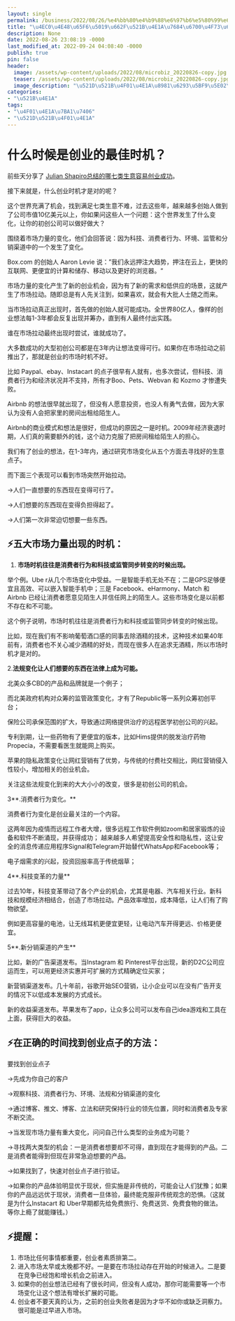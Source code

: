 ```yaml
---
layout: single
permalink: /business/2022/08/26/%e4%bb%80%e4%b9%88%e6%97%b6%e5%80%99%e6%98%af%e5%88%9b%e4%b8%9a%e7%9a%84%e6%9c%80%e4%bd%b3%e6%97%b6%e6%9c%ba/
title: "\u4EC0\u4E48\u65F6\u5019\u662F\u521B\u4E1A\u7684\u6700\u4F73\u65F6\u673A"
description: None
date: 2022-08-26 23:08:19 -0000
last_modified_at: 2022-09-24 04:08:40 -0000
publish: true
pin: false
header:
  image: /assets/wp-content/uploads/2022/08/microbiz_20220826-copy.jpg
  teaser: /assets/wp-content/uploads/2022/08/microbiz_20220826-copy.jpg
  image_description: "\u521D\u521B\u4F01\u4E1A\u8981\u6293\u5BF9\u5E02\u573A\u7684\u65F6\u673A"
categories:
- "\u521B\u4E1A"
tags:
- "\u4F01\u4E1A\u7BA1\u7406"
- "\u521D\u521B\u4F01\u4E1A"
---
```

# 什么时候是创业的最佳时机？

前些天分享了 [Julian Shapiro总结的哪七类生意容易创业成功](https://aswebuild.com/business/2022/08/10/%e4%bb%80%e4%b9%88%e6%a0%b7%e7%9a%84%e5%88%9d%e5%88%9b%e5%85%ac%e5%8f%b8%e8%83%bd%e6%88%90%e5%8a%9f%ef%bc%9f/)。

接下来就是，什么创业时机才是对的呢？

这个世界充满了机会，找到满足七类生意不难，过去这些年，越来越多创始人做到了公司市值10亿美元以上，你如果问这些人一个问题：这个世界发生了什么变化，让你的初创公司可以做好做大？

围绕着市场力量的变化，他们会回答说：因为科技、消费者行为、环境、监管和分销渠道中的一个发生了变化。

Box.com 的创始人 Aaron Levie 说：”我们永远押注大趋势，押注在云上，更快的互联网、更便宜的计算和储存、移动以及更好的浏览器。“

市场力量的变化产生了新的创业机会，因为有了新的需求和低供应的场景，这就产生了市场拉动。随即总是有人先关注到，如果喜欢，就会有大批人士随之而来。

当市场拉动真正出现时，首先做的创始人就可能成功。全世界80亿人，像样的创业想法每1-3年都会反复出现并筹办，直到有人最终付出实践。

谁在市场拉动最终出现时尝试，谁就成功了。

大多数成功的大型初创公司都是在3年内让想法变得可行。如果你在市场拉动之前推出了，那就是创业的市场时机不好。

比如 Paypal、ebay、Instacart 的点子很早有人就有，也多次尝试，但科技、消费者行为和经济状况并不支持，所有才Boo、Pets、Webvan 和 Kozmo 才惨遭失败。

Airbnb 的想法很早就出现了，但没有人愿意投资，也没人有勇气去做，因为大家认为没有人会把家里的房间出租给陌生人。

Airbnb的商业模式和想法是很好，但成功的原因之一是时机。2009年经济衰退时期，人们真的需要额外的钱，这个动力克服了把房间租给陌生人的担心。

我们有了创业的想法，在1-3年内，通过研究市场变化从五个方面去寻找好的生意点子。

而下面三个表现可以看到市场突然开始拉动。

→人们一直想要的东西现在变得可行了。

→人们想要的东西现在变得负担得起了。

→人们第一次非常迫切想要一些东西。

## ⚡五大市场力量出现的时机：

  1. **市场时机往往是消费者行为和科技或监管同步转变的时候出现。**

举个例。Ube r从几个市场变化中受益。一是智能手机无处不在；二是GPS足够便宜且高效、可以嵌入智能手机中；三是 Facebook、eHarmony、Match 和 Airbnb 已经让消费者愿意见陌生人并信任网上的陌生人。这些市场变化是以前都不存在和不可能。

这个例子说明，市场时机往往是消费者行为和科技或监管同步转变的时候出现。

比如，现在我们有不影响葡萄酒口感的同事去除酒精的技术，这种技术如果40年前有，消费者也不关心减少酒精的好处，而现在很多人在追求无酒精，所以市场时机才是对的。

2.**法规变化让人们想要的东西在法律上成为可能。**

北美众多CBD的产品和品牌就是一个例子；

而北美政府机构对众筹的监管政策变化，才有了Republic等一系列众筹初创平台；

保险公司承保范围的扩大，导致通过网络提供治疗的远程医学初创公司的兴起。

专利到期，让一些药物有了更便宜的版本，比如Hims提供的脱发治疗药物Propecia，不需要看医生就能网上购买。

苹果的隐私政策变化让网红营销有了优势，与传统的付费社交相比，网红营销侵入性较小，增加相关的创业机会。

关注这些法规变化到来的大大小小的改变，很多是初创公司的机会。

3**.消费者行为变化。**

消费者行为变化是创业最关注的一个内容。

这两年因为疫情而远程工作者大增，很多远程工作软件例如zoom和居家锻炼的设备和软件不断涌现，并获得成功； 越来越多人希望提高安全性和隐私性，这让安全的消息传递应用程序Signal和Telegram开始替代WhatsApp和Facebook等；

电子烟需求的兴起，投资回报率高于传统烟草；

4**.科技变革的力量**

过去10年，科技变革带动了各个产业的机会，尤其是电器、汽车相关行业。新科技和规模经济相结合，创造了市场拉动。产品效率增加，成本降低，让人们有了购物欲望。

例如更高容量的电池，让无线耳机更便宜更轻，让电动汽车开得更远、价格更便宜。

5**.新分销渠道的产生**

比如，新的广告渠道发布。当Instagram 和 Pinterest平台出现，新的D2C公司应运而生，可以用更经济实惠并可扩展的方式精确定位买家；

新营销渠道发布。几十年前，谷歌开始SEO营销，让小企业可以在没有广告开支的情况下以低成本发展的方式成长。

新的收益渠道发布。苹果发布了app，让众多公司可以发布自己idea游戏和工具在上面，获得巨大的收益。

## ⚡在正确的时间找到创业点子的方法：

要找到创业点子

→先成为你自己的客户

→观察科技、消费者行为、环境、法规和分销渠道的变化

→通过博客、推文、博客、立法和研究保持行业的领先位置，同时和消费者及专家不断交流。

→当发现市场力量有重大变化，问问自己什么类型的业务成为可能？

→寻找两大类型的机会：一是消费者想要却不可得，直到现在才能得到的产品。二是消费者能得到但现在非常急迫想要的产品。

→如果找到了，快速对创业点子进行验证。

→如果你的产品体验明显优于现状，但实施是非传统的，可能会让人们犹豫；如果你的产品远远优于现状，消费者一旦体验，最终能克服非传统观念的恐惧。（这就是为什么Instacart 和 Uber早期都先给免费旅行、免费送货、免费食物的做法。等你上瘾了就能赚钱。）

## ⚡提醒：

  1. 市场比任何事情都重要，创业者素质排第二。
  2. 进入市场太早或太晚都不好。一是要在市场拉动存在开始的时候进入。二是要在竞争已经饱和增长机会之前进入。
  3. 如果你的创业想法已经有了很长时间，但没有人成功，那你可能需要等一个市场变化让这个想法有增长扩展的可能。
  4. 创业者不要天真的认为，之前的创业失败者是因为才华不如你或缺乏洞察力。很可能是过早进入市场。
